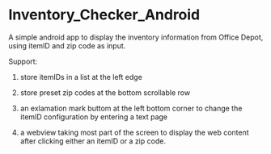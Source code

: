 # Inventory_Checker_Android
A simple android app to display the inventory information from Office Depot, using itemID and zip code as input.

Support:

1) store itemIDs in a list at the left edge

2) store preset zip codes at the bottom scrollable row

3) an exlamation mark buttom at the left bottom corner to change the itemID configuration by entering a text page

4) a webview taking most part of the screen to display the web content after clicking either an itemID or a zip code.
